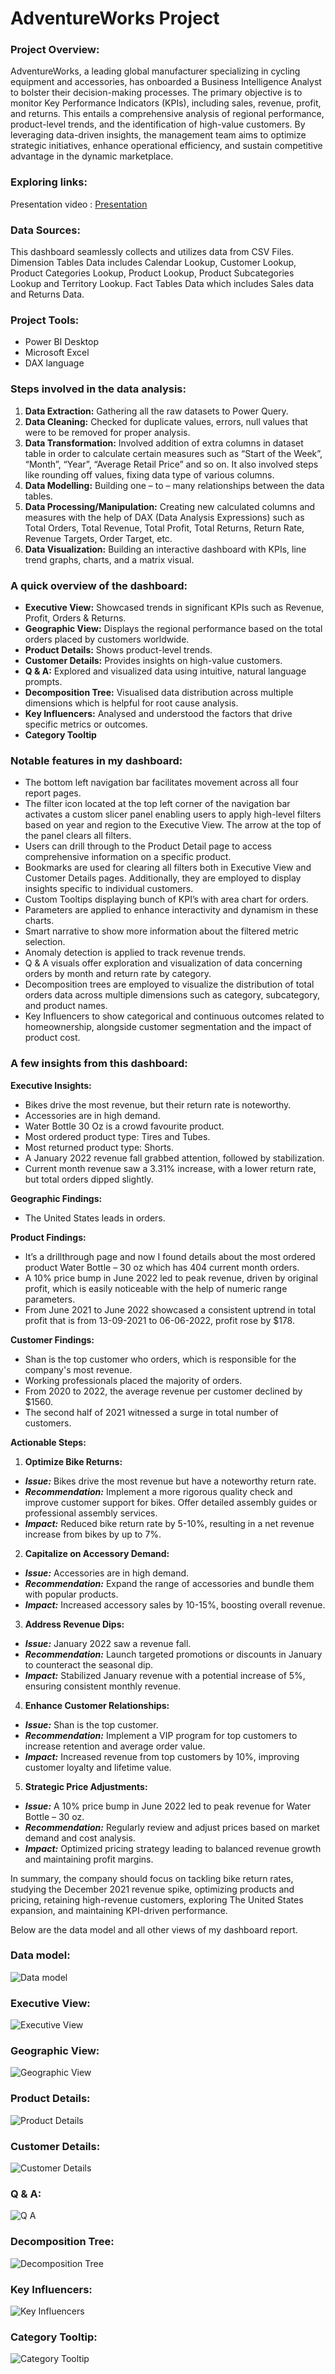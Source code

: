 # AdventureWorks Project

### Project Overview:

AdventureWorks, a leading global manufacturer specializing in cycling equipment and accessories, has onboarded a Business Intelligence Analyst to bolster their decision-making processes. The primary objective is to monitor Key Performance Indicators (KPIs), including sales, revenue, profit, and returns. This entails a comprehensive analysis of regional performance, product-level trends, and the identification of high-value customers. By leveraging data-driven insights, the management team aims to optimize strategic initiatives, enhance operational efficiency, and sustain competitive advantage in the dynamic marketplace.

### Exploring links:
Presentation video : [Presentation](https://www.linkedin.com/posts/chellalakshmi_hello-connections-excited-to-unveil-activity-7194694781392883713-E9u0?utm_source=share&utm_medium=member_desktop)

### Data Sources:

This dashboard seamlessly collects and utilizes data from CSV Files. Dimension Tables Data includes Calendar Lookup, Customer Lookup, Product Categories Lookup, Product Lookup, Product Subcategories Lookup and Territory Lookup. Fact Tables Data which includes Sales data and Returns Data.

### Project Tools:
- Power BI Desktop
- Microsoft Excel
- DAX language

### Steps involved in the data analysis:
1. **Data Extraction:** Gathering all the raw datasets to Power Query.
2. **Data Cleaning:** Checked for duplicate values, errors, null values that were to be removed for proper analysis.
3. **Data Transformation:** Involved addition of extra columns in dataset table in order to calculate certain measures such as “Start of the Week”, “Month”, “Year”, “Average Retail Price” and so on. It also involved steps like rounding off values, fixing data type of various columns.
4. **Data Modelling:** Building one – to – many relationships between the data tables.
5. **Data Processing/Manipulation:** Creating new calculated columns and measures with the help of DAX (Data Analysis Expressions) such as Total Orders, Total Revenue, Total Profit, Total Returns, Return Rate, Revenue Targets, Order Target, etc.
6. **Data Visualization:** Building an interactive dashboard with KPIs, line trend graphs, charts, and a matrix visual.

### A quick overview of the dashboard:
- **Executive View:** Showcased trends in significant KPIs such as Revenue, Profit, Orders & Returns.
- **Geographic View:** Displays the regional performance based on the total orders placed by customers worldwide.
- **Product Details:** Shows product-level trends.
- **Customer Details:** Provides insights on high-value customers.
- **Q & A:** Explored and visualized data using intuitive, natural language prompts.
- **Decomposition Tree:** Visualised data distribution across multiple dimensions which is helpful for root cause analysis.
- **Key Influencers:** Analysed and understood the factors that drive specific metrics or outcomes.
- **Category Tooltip**

### Notable features in my dashboard:

- The bottom left navigation bar facilitates movement across all four report pages.
- The filter icon located at the top left corner of the navigation bar activates a custom slicer panel enabling users to apply high-level filters based on year and region to the Executive View. The arrow at the top of the panel clears all filters.
- Users can drill through to the Product Detail page to access comprehensive information on a specific product.
- Bookmarks are used for clearing all filters both in Executive View and Customer Details pages. Additionally, they are employed to display insights specific to individual customers.
-	Custom Tooltips displaying bunch of KPI’s with area chart for orders.
-	Parameters are applied to enhance interactivity and dynamism in these charts.
-	Smart narrative to show more information about the filtered metric selection.
- Anomaly detection is applied to track revenue trends.
- Q & A visuals offer exploration and visualization of data concerning orders by month and return rate by category.
- Decomposition trees are employed to visualize the distribution of total orders data across multiple dimensions such as category, subcategory, and product names.
- Key Influencers to show categorical and continuous outcomes related to homeownership, alongside customer segmentation and the impact of product cost.

### A few insights from this dashboard:
**Executive Insights:**
- Bikes drive the most revenue, but their return rate is noteworthy.
- Accessories are in high demand.
- Water Bottle 30 Oz is a crowd favourite product.
- Most ordered product type: Tires and Tubes.
- Most returned product type: Shorts.
- A January 2022 revenue fall grabbed attention, followed by stabilization.
- Current month revenue saw a 3.31% increase, with a lower return rate, but total orders dipped slightly.
  
**Geographic Findings:**
- The United States leads in orders.

**Product Findings:**
- It’s a drillthrough page and now I found details about the most ordered product Water Bottle – 30 oz which has 404 current month orders. 
- A 10% price bump in June 2022 led to peak revenue, driven by original profit, which is easily noticeable with the help of numeric range parameters.
- From June 2021 to June 2022 showcased a consistent uptrend in total profit that is from 13-09-2021 to 06-06-2022, profit rose by $178.

**Customer Findings:**
- Shan is the top customer who orders, which is responsible for the company's most revenue.
- Working professionals placed the majority of orders.
- From 2020 to 2022, the average revenue per customer declined by $1560.
- The second half of 2021 witnessed a surge in total number of customers.

**Actionable Steps:**
1. **Optimize Bike Returns:**
- **_Issue:_** Bikes drive the most revenue but have a noteworthy return rate.
- **_Recommendation:_** Implement a more rigorous quality check and improve customer support for bikes. Offer detailed assembly guides or professional assembly services.
- **_Impact:_** Reduced bike return rate by 5-10%, resulting in a net revenue increase from bikes by up to 7%.

2. **Capitalize on Accessory Demand:**
- **_Issue:_** Accessories are in high demand.
- **_Recommendation:_** Expand the range of accessories and bundle them with popular products.
- **_Impact:_** Increased accessory sales by 10-15%, boosting overall revenue.

3. **Address Revenue Dips:**
- **_Issue:_** January 2022 saw a revenue fall.
- **_Recommendation:_** Launch targeted promotions or discounts in January to counteract the seasonal dip.
- **_Impact:_** Stabilized January revenue with a potential increase of 5%, ensuring consistent monthly revenue.

4. **Enhance Customer Relationships:**
- **_Issue:_** Shan is the top customer.
- **_Recommendation:_** Implement a VIP program for top customers to increase retention and average order value.
- **_Impact:_** Increased revenue from top customers by 10%, improving customer loyalty and lifetime value.

5. **Strategic Price Adjustments:**
- **_Issue:_** A 10% price bump in June 2022 led to peak revenue for Water Bottle – 30 oz.
- **_Recommendation:_** Regularly review and adjust prices based on market demand and cost analysis.
- **_Impact:_** Optimized pricing strategy leading to balanced revenue growth and maintaining profit margins.

In summary, the company should focus on tackling bike return rates, studying the December 2021 revenue spike, optimizing products and pricing, retaining high-revenue customers, exploring The United States expansion, and maintaining KPI-driven performance.

Below are the data model and all other views of my dashboard report.

### Data model:
![Data model](https://github.com/ChellalakshmiV/AdventureWorks_Report/assets/162456368/f22dbd5b-67a2-4bfb-8356-235482aff6c1)

### Executive View:
![Executive View](https://github.com/ChellalakshmiV/AdventureWorks_Report/assets/162456368/76d8e9a0-d7e3-49c3-b82d-732e25b66659)

### Geographic View: 
![Geographic View](https://github.com/ChellalakshmiV/AdventureWorks_Report/assets/162456368/fe44e0c9-7fc1-4366-aa51-029961cc450d)

### Product Details:
![Product Details](https://github.com/ChellalakshmiV/AdventureWorks_Report/assets/162456368/866cc55c-b5ef-4e19-a199-073048ce405f)

### Customer Details:
![Customer Details](https://github.com/ChellalakshmiV/AdventureWorks_Report/assets/162456368/1c6920a0-6f0a-449c-bbc4-ddb4f0dcb271)

### Q & A:
![Q   A](https://github.com/ChellalakshmiV/AdventureWorks_Report/assets/162456368/b5811b84-3159-43fc-ba95-c0cb102bc246)

### Decomposition Tree:
![Decomposition Tree](https://github.com/ChellalakshmiV/AdventureWorks_Report/assets/162456368/c36031bc-ad66-441f-83c2-40e9a4316df5)

### Key Influencers:
![Key Influencers](https://github.com/ChellalakshmiV/AdventureWorks_Report/assets/162456368/4d35ba75-ed43-406c-9739-aa083e6ebf64)

### Category Tooltip:
![Category Tooltip](https://github.com/ChellalakshmiV/AdventureWorks_Report/assets/162456368/b2b40f65-dec4-4a39-9202-54fdce79e37e)





